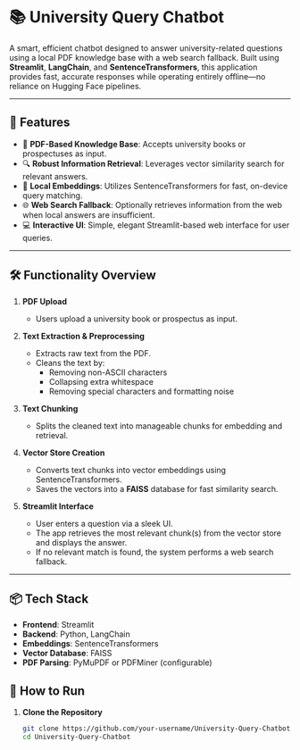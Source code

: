 # 📚 University Query Chatbot

A smart, efficient chatbot designed to answer university-related questions using a local PDF knowledge base with a web search fallback. Built using **Streamlit**, **LangChain**, and **SentenceTransformers**, this application provides fast, accurate responses while operating entirely offline—no reliance on Hugging Face pipelines.

---

## 🚀 Features

- 📘 **PDF-Based Knowledge Base**: Accepts university books or prospectuses as input.
- 🔍 **Robust Information Retrieval**: Leverages vector similarity search for relevant answers.
- 🧠 **Local Embeddings**: Utilizes SentenceTransformers for fast, on-device query matching.
- 🌐 **Web Search Fallback**: Optionally retrieves information from the web when local answers are insufficient.
- 💻 **Interactive UI**: Simple, elegant Streamlit-based web interface for user queries.

---

## 🛠️ Functionality Overview

1. **PDF Upload**  
   - Users upload a university book or prospectus as input.

2. **Text Extraction & Preprocessing**  
   - Extracts raw text from the PDF.
   - Cleans the text by:
     - Removing non-ASCII characters
     - Collapsing extra whitespace
     - Removing special characters and formatting noise

3. **Text Chunking**  
   - Splits the cleaned text into manageable chunks for embedding and retrieval.

4. **Vector Store Creation**  
   - Converts text chunks into vector embeddings using SentenceTransformers.
   - Saves the vectors into a **FAISS** database for fast similarity search.

5. **Streamlit Interface**  
   - User enters a question via a sleek UI.
   - The app retrieves the most relevant chunk(s) from the vector store and displays the answer.
   - If no relevant match is found, the system performs a web search fallback.

---

## 📦 Tech Stack

- **Frontend**: Streamlit  
- **Backend**: Python, LangChain  
- **Embeddings**: SentenceTransformers  
- **Vector Database**: FAISS  
- **PDF Parsing**: PyMuPDF or PDFMiner (configurable)


## 🧪 How to Run

1. **Clone the Repository**
   ```bash
   git clone https://github.com/your-username/University-Query-Chatbot.git
   cd University-Query-Chatbot
